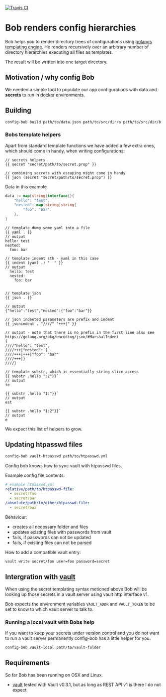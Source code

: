 [![Travis CI](https://travis-ci.org/foomo/config-bob.svg?branch=master)](https://travis-ci.org/foomo/config-bob)

# Bob renders config hierarchies

Bob helps you to render directory trees of configurations using [golangs templating engine](http://golang.org/pkg/text/template). He renders recursively over an arbitrary number of directory hierarchies executing all files as templates.

The result will be written into one target directory.

## Motivation / why config Bob

We needed a simple tool to populate our app configurations with data and **secrets** to run in docker environments.

## Building

```bash
config-bob build path/to/data.json path/to/src/dir/a path/to/src/dir/b path/to/target/dir
```

### Bobs template helpers

Apart from standard template functions we have added a few extra ones, which should come in handy, when writing configurations:

```
// secrets helpers
{{ secret "secret/path/to/secret.prop" }}

// combining secrets with escaping might come in handy
{{ json (secret "secret/path/to/secret.prop") }}
```

Data in this example

```go
data := map[string]interface{}{
    "hello": "test",
    "nested": map[string]string{
        "foo": "bar",
    },
}
```

```
// template dump some yaml into a file
{{ yaml . }}
// output
hello: test
nested:
  foo: bar

// template indent sth - yaml in this case
{{ indent (yaml .) "  " }}
// output
  hello: test
  nested:
    foo: bar


// template json
{{ json . }}

// output
{"hello":"test","nested":{"foo":"bar"}}

// json indented parameters are prefix and indent
{{ jsonindent . "////" "+++|" }}

// output - note that there is no prefix in the first line also see https://golang.org/pkg/encoding/json/#MarshalIndent
{
////"hello": "test",
////+++|"nested": {
////+++|+++|"foo": "bar"
////+++|}
////}

// template substr, which is essentially string slice access
{{ substr .hello ":2"}}`
// output
te

{{ substr .hello "1:"}}`
// output
est

{{ substr .hello "1:2"}}`
// output
e

```

We expect this list of helpers to grow.

## Updating htpasswd files

```bash
config-bob vault-htpasswd path/to/htpasswd.yml
```

Config bob knows how to sync vault with htpasswd files.

Example config file contents:

```yaml
# example htpasswd.yml
relative/path/to/htpasswd-file:
  - secret/foo
  - secret/bar
/absolute/path/to/other/htpasswd-file:
  - secret/baz
```

Behaviour:

- creates all necessary folder and files
- updates existing files with passwords from vault
- fails, if passwords can not be updated
- fails, if existing files can not be parsed

How to add a compatible vault entry:

```bash
vault write secret/foo user=foo password=secret
```

## Intergration with [vault](https://vaultproject.io/)

When using the secret templating syntax metioned above Bob will be looking up those secrets in a vault server using vault http interface v1.

Bob expects the environment variables `VAULT_ADDR` and `VAULT_TOKEN` to be set to know to which vault server to talk to.

### Running a local vault with Bobs help

If you want to keep your secrets under version control and you do not want to run a vault server permanently config-bob has a little helper for you.

```bash
config-bob vault-local path/to/vault-folder
```

## Requirements

So far Bob has been running on OSX and Linux.

- [vault](https://vaultproject.io) tested with Vault v0.3.1, but as long as REST API v1 is there I do not expect

